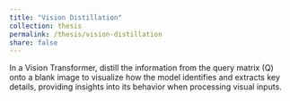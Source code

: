```yaml
---
title: "Vision Distillation"
collection: thesis
permalink: /thesis/vision-distillation
share: false
---
```

In a Vision Transformer, distill the information from the query matrix (Q) onto a blank image to visualize how the model identifies and extracts key details, providing insights into its behavior when processing visual inputs.